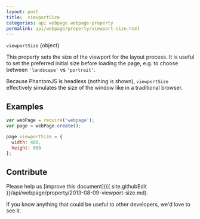 ```yaml
---
layout: post
title:  viewportSize
categories: api webpage webpage-property
permalink: api/webpage/property/viewport-size.html
---
```


`viewportSize` {object}

This property sets the size of the viewport for the layout process. It is useful to set the preferred initial size before loading the page, e.g. to choose between `'landscape'` vs `'portrait'`.

Because PhantomJS is headless (nothing is shown), `viewportSize` effectively simulates the size of the window like in a traditional browser.

## Examples

```javascript
var webPage = require('webpage');
var page = webPage.create();

page.viewportSize = {
  width: 480,
  height: 800
};
```

## Contribute

Please help us [improve this document]({{ site.githubEdit }}/api/webpage/property/2013-08-09-viewport-size.md).

If you know anything that could be useful to other developers, we'd love to see it.


